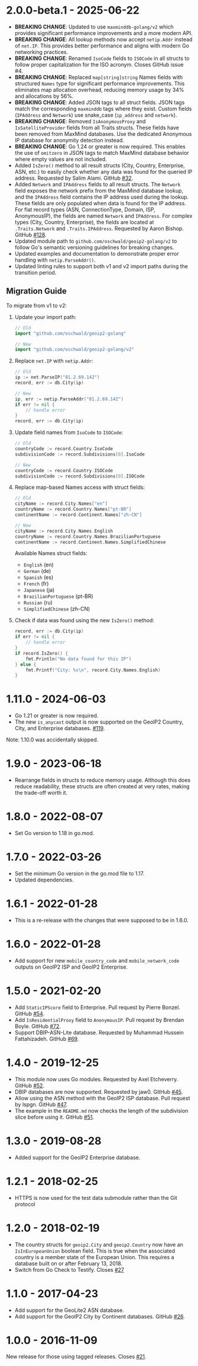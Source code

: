 # 2.0.0-beta.1 - 2025-06-22

* **BREAKING CHANGE**: Updated to use `maxminddb-golang/v2` which provides
  significant performance improvements and a more modern API.
* **BREAKING CHANGE**: All lookup methods now accept `netip.Addr` instead of
  `net.IP`. This provides better performance and aligns with modern Go
  networking practices.
* **BREAKING CHANGE**: Renamed `IsoCode` fields to `ISOCode` in all structs
  to follow proper capitalization for the ISO acronym. Closes GitHub issue #4.
* **BREAKING CHANGE**: Replaced `map[string]string` Names fields with structured
  `Names` type for significant performance improvements. This eliminates map
  allocation overhead, reducing memory usage by 34% and allocations by 56%.
* **BREAKING CHANGE**: Added JSON tags to all struct fields. JSON tags match
  the corresponding `maxminddb` tags where they exist. Custom fields (`IPAddress`
  and `Network`) use snake_case (`ip_address` and `network`).
* **BREAKING CHANGE**: Removed `IsAnonymousProxy` and `IsSatelliteProvider` fields
  from all Traits structs. These fields have been removed from MaxMind databases.
  Use the dedicated Anonymous IP database for anonymity detection instead.
* **BREAKING CHANGE**: Go 1.24 or greater is now required. This enables the use
  of `omitzero` in JSON tags to match MaxMind database behavior where empty
  values are not included.
* Added `IsZero()` method to all result structs (City, Country, Enterprise, ASN,
  etc.) to easily check whether any data was found for the queried IP address.
  Requested by Salim Alami. GitHub [#32](https://github.com/oschwald/geoip2-golang/issues/32).
* Added `Network` and `IPAddress` fields to all result structs. The `Network` field
  exposes the network prefix from the MaxMind database lookup, and the `IPAddress` field
  contains the IP address used during the lookup. These fields are only populated when
  data is found for the IP address. For flat record types (ASN, ConnectionType, Domain,
  ISP, AnonymousIP), the fields are named `Network` and `IPAddress`. For complex types
  (City, Country, Enterprise), the fields are located at `.Traits.Network` and
  `.Traits.IPAddress`.
  Requested by Aaron Bishop. GitHub [#128](https://github.com/oschwald/geoip2-golang/issues/128).
* Updated module path to `github.com/oschwald/geoip2-golang/v2` to follow
  Go's semantic versioning guidelines for breaking changes.
* Updated examples and documentation to demonstrate proper error handling
  with `netip.ParseAddr()`.
* Updated linting rules to support both v1 and v2 import paths during the
  transition period.

## Migration Guide

To migrate from v1 to v2:

1. Update your import path:
   ```go
   // Old
   import "github.com/oschwald/geoip2-golang"

   // New
   import "github.com/oschwald/geoip2-golang/v2"
   ```

2. Replace `net.IP` with `netip.Addr`:
   ```go
   // Old
   ip := net.ParseIP("81.2.69.142")
   record, err := db.City(ip)

   // New
   ip, err := netip.ParseAddr("81.2.69.142")
   if err != nil {
       // handle error
   }
   record, err := db.City(ip)
   ```

3. Update field names from `IsoCode` to `ISOCode`:
   ```go
   // Old
   countryCode := record.Country.IsoCode
   subdivisionCode := record.Subdivisions[0].IsoCode

   // New
   countryCode := record.Country.ISOCode
   subdivisionCode := record.Subdivisions[0].ISOCode
   ```

4. Replace map-based Names access with struct fields:
   ```go
   // Old
   cityName := record.City.Names["en"]
   countryName := record.Country.Names["pt-BR"]
   continentName := record.Continent.Names["zh-CN"]

   // New
   cityName := record.City.Names.English
   countryName := record.Country.Names.BrazilianPortuguese
   continentName := record.Continent.Names.SimplifiedChinese
   ```

   Available Names struct fields:
   - `English` (en)
   - `German` (de)
   - `Spanish` (es)
   - `French` (fr)
   - `Japanese` (ja)
   - `BrazilianPortuguese` (pt-BR)
   - `Russian` (ru)
   - `SimplifiedChinese` (zh-CN)

5. Check if data was found using the new `IsZero()` method:
   ```go
   record, err := db.City(ip)
   if err != nil {
       // handle error
   }
   if record.IsZero() {
       fmt.Println("No data found for this IP")
   } else {
       fmt.Printf("City: %s\n", record.City.Names.English)
   }
   ```

# 1.11.0 - 2024-06-03

* Go 1.21 or greater is now required.
* The new `is_anycast` output is now supported on the GeoIP2 Country, City,
  and Enterprise databases. [#119](https://github.com/oschwald/geoip2-golang/issues/119).

Note: 1.10.0 was accidentally skipped.

# 1.9.0 - 2023-06-18

* Rearrange fields in structs to reduce memory usage. Although this
  does reduce readability, these structs are often created at very
  rates, making the trade-off worth it.

# 1.8.0 - 2022-08-07

* Set Go version to 1.18 in go.mod.

# 1.7.0 - 2022-03-26

* Set the minimum Go version in the go.mod file to 1.17.
* Updated dependencies.

# 1.6.1 - 2022-01-28

* This is a re-release with the changes that were supposed to be in 1.6.0.

# 1.6.0 - 2022-01-28

* Add support for new `mobile_country_code` and `mobile_network_code` outputs
  on GeoIP2 ISP and GeoIP2 Enterprise.

# 1.5.0 - 2021-02-20

* Add `StaticIPScore` field to Enterprise. Pull request by Pierre
  Bonzel. GitHub [#54](https://github.com/oschwald/geoip2-golang/issues/54).
* Add `IsResidentialProxy` field to `AnonymousIP`. Pull request by
  Brendan Boyle. GitHub [#72](https://github.com/oschwald/geoip2-golang/issues/72).
* Support DBIP-ASN-Lite database. Requested by Muhammad Hussein
  Fattahizadeh. GitHub [#69](https://github.com/oschwald/geoip2-golang/issues/69).

# 1.4.0 - 2019-12-25

* This module now uses Go modules. Requested by Axel Etcheverry.
  GitHub [#52](https://github.com/oschwald/geoip2-golang/issues/52).
* DBIP databases are now supported. Requested by jaw0. GitHub [#45](https://github.com/oschwald/geoip2-golang/issues/45).
* Allow using the ASN method with the GeoIP2 ISP database. Pull request
  by lspgn. GitHub [#47](https://github.com/oschwald/geoip2-golang/issues/47).
* The example in the `README.md` now checks the length of the
  subdivision slice before using it. GitHub [#51](https://github.com/oschwald/geoip2-golang/issues/51).

# 1.3.0 - 2019-08-28

* Added support for the GeoIP2 Enterprise database.

# 1.2.1 - 2018-02-25

* HTTPS is now used for the test data submodule rather than the Git
  protocol

# 1.2.0 - 2018-02-19

* The country structs for `geoip2.City` and `geoip2.Country` now have an
  `IsInEuropeanUnion` boolean field. This is true when the associated
  country is a member state of the European Union. This requires a
  database built on or after February 13, 2018.
* Switch from Go Check to Testify. Closes [#27](https://github.com/oschwald/geoip2-golang/issues/27)

# 1.1.0 - 2017-04-23

* Add support for the GeoLite2 ASN database.
* Add support for the GeoIP2 City by Continent databases. GitHub [#26](https://github.com/oschwald/geoip2-golang/issues/26).


# 1.0.0 - 2016-11-09

New release for those using tagged releases. Closes [#21](https://github.com/oschwald/geoip2-golang/issues/21).
